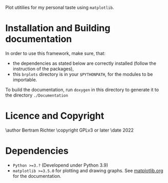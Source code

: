 Plot utitilies for my personal taste using `matplotlib`.

# Installation and Building documentation
In order to use this framework, make sure, that:
- the dependencies as stated below are correctly installed (follow the instruction of the packages),
- this `brplots` directory is in your `$PYTHONPATH`, for the modules to be importable.

To build the documentation, run `doxygen` in this directory to generate it to the directory `./Documentation`

# Licence and Copyright
\author Bertram Richter
\copyright GPLv3 or later
\date 2022

# Dependencies
- `Python >=3.?` (Developend under Python 3.9)
- `matplotlib >=3.5.0` for plotting and drawing graphs. See [matplotlib.org](https://matplotlib.org) for the documentation.
